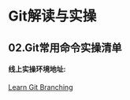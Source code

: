# Git解读与实操

## 02.Git常用命令实操清单
#### 线上实操环境地址:
[Learn Git Branching](https://oschina.gitee.io/learn-git-branching/)
